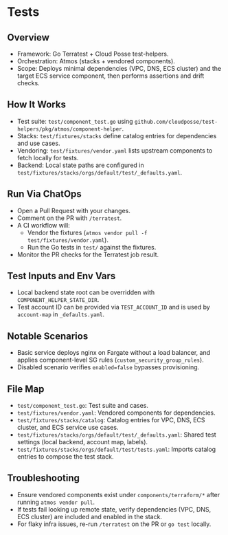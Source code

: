 # Tests

## Overview

- Framework: Go Terratest + Cloud Posse test-helpers.
- Orchestration: Atmos (stacks + vendored components).
- Scope: Deploys minimal dependencies (VPC, DNS, ECS cluster) and the target ECS service component, then performs assertions and drift checks.

## How It Works

- Test suite: `test/component_test.go` using `github.com/cloudposse/test-helpers/pkg/atmos/component-helper`.
- Stacks: `test/fixtures/stacks` define catalog entries for dependencies and use cases.
- Vendoring: `test/fixtures/vendor.yaml` lists upstream components to fetch locally for tests.
- Backend: Local state paths are configured in `test/fixtures/stacks/orgs/default/test/_defaults.yaml`.

## Run Via ChatOps

- Open a Pull Request with your changes.
- Comment on the PR with `/terratest`.
- A CI workflow will:
  - Vendor the fixtures (`atmos vendor pull -f test/fixtures/vendor.yaml`).
  - Run the Go tests in `test/` against the fixtures.
- Monitor the PR checks for the Terratest job result.

## Test Inputs and Env Vars

- Local backend state root can be overridden with `COMPONENT_HELPER_STATE_DIR`.
- Test account ID can be provided via `TEST_ACCOUNT_ID` and is used by `account-map` in `_defaults.yaml`.

## Notable Scenarios

- Basic service deploys nginx on Fargate without a load balancer, and applies component-level SG rules (`custom_security_group_rules`).
- Disabled scenario verifies `enabled=false` bypasses provisioning.

## File Map

- `test/component_test.go`: Test suite and cases.
- `test/fixtures/vendor.yaml`: Vendored components for dependencies.
- `test/fixtures/stacks/catalog`: Catalog entries for VPC, DNS, ECS cluster, and ECS service use cases.
- `test/fixtures/stacks/orgs/default/test/_defaults.yaml`: Shared test settings (local backend, account map, labels).
- `test/fixtures/stacks/orgs/default/test/tests.yaml`: Imports catalog entries to compose the test stack.

## Troubleshooting

- Ensure vendored components exist under `components/terraform/*` after running `atmos vendor pull`.
- If tests fail looking up remote state, verify dependencies (VPC, DNS, ECS cluster) are included and enabled in the stack.
- For flaky infra issues, re-run `/terratest` on the PR or `go test` locally.
